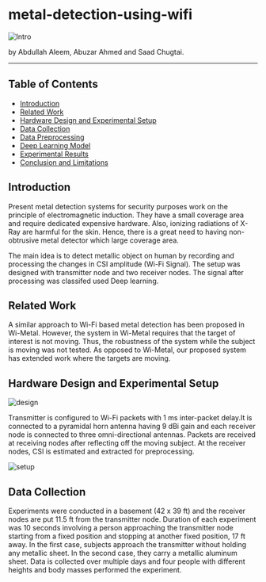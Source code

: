 # metal-detection-using-wifi

![Intro](https://cdn.pbrd.co/images/HWwE1cM5.jpg)

by Abdullah Aleem, Abuzar Ahmed and Saad Chugtai.

---

## Table of Contents

- [Introduction](#introduction)
- [Related Work](#related-work)
- [Hardware Design and Experimental Setup](#hardware-design)
- [Data Collection](#data-collection)
- [Data Preprocessing](#data-preprocessing)
- [Deep Learning Model](#deep-learning-model)
- [Experimental Results](#experimental-results)
- [Conclusion and Limitations](#conclusion)


## Introduction
Present metal detection systems for security purposes work on the principle of electromagnetic induction. They have a small coverage area and require dedicated expensive hardware. Also, ionizing radiations of X-Ray are harmful for the skin. Hence, there is a great need to having non-obtrusive metal detector which large coverage area.

The main idea is to detect metallic object on human by recording and processing the changes in CSI amplitude (Wi-Fi Signal). The setup was designed with transmitter node and two receiver nodes. The signal after processing was classifed used Deep learning.

## Related Work
A similar approach to Wi-Fi based metal detection has been proposed in Wi-Metal. However, the system in Wi-Metal requires that the target of interest is not moving. Thus, the robustness of the system while the subject is moving was not tested. As opposed to Wi-Metal, our proposed system has extended work where the targets are moving.

## Hardware Design and Experimental Setup

![design](https://cdn.pbrd.co/images/HWwIlJf.png)

Transmitter is configured to Wi-Fi packets with 1 ms inter-packet delay.It is connected to a pyramidal horn antenna having 9 dBi gain and each receiver node is connected to three omni-directional antennas. Packets are received at receiving nodes after reflecting off the moving subject. At the receiver nodes, CSI is estimated and extracted for preprocessing. 

![setup](https://userscontent2.emaze.com/images/694313c7-4a1b-4238-afea-b3d7418ecc2d/316ece7fbf0d0e35baad1f07800c0903.jpg)


## Data Collection

Experiments were conducted in a basement (42 x 39 ft) and the receiver nodes are put 11.5 ft from the transmitter node. 
Duration of each experiment was 10 seconds involving a person approaching the transmitter node starting from a fixed position and stopping at another fixed position, 17 ft away.
In the first case, subjects approach the transmitter without holding any metallic sheet. In the second case, they carry a metallic aluminum sheet. 
Data is collected over multiple days and four people with different heights and body masses performed the experiment.

